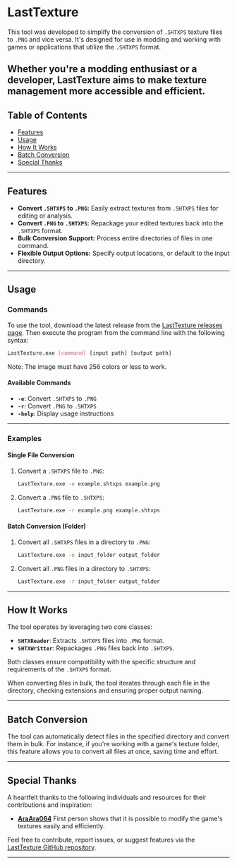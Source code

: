 # LastTexture

This tool was developed to simplify the conversion of `.SHTXPS` texture files to `.PNG` and vice versa. It's designed for use in modding and working with games or applications that utilize the `.SHTXPS` format.  

Whether you're a modding enthusiast or a developer, **LastTexture** aims to make texture management more accessible and efficient.
---

## Table of Contents

- [Features](#features)
- [Usage](#usage)
- [How It Works](#how-it-works)
- [Batch Conversion](#batch-conversion)
- [Special Thanks](#special-thanks)

---

## Features

- **Convert `.SHTXPS` to `.PNG`:** Easily extract textures from `.SHTXPS` files for editing or analysis.  
- **Convert `.PNG` to `.SHTXPS`:** Repackage your edited textures back into the `.SHTXPS` format.  
- **Bulk Conversion Support:** Process entire directories of files in one command.  
- **Flexible Output Options:** Specify output locations, or default to the input directory.  

---

## Usage

### Commands

To use the tool, download the latest release from the [LastTexture releases page](https://github.com/shadow-nero/LastTexture/releases). Then execute the program from the command line with the following syntax:

```bash
LastTexture.exe [command] [input path] [output path]
```
Note: The image must have 256 colors or less to work. 

#### Available Commands

- **`-e`**: Convert `.SHTXPS` to `.PNG`  
- **`-r`**: Convert `.PNG` to `.SHTXPS`  
- **`-help`**: Display usage instructions  

---

### Examples

#### Single File Conversion

1. Convert a `.SHTXPS` file to `.PNG`:
   ```bash
   LastTexture.exe -e example.shtxps example.png
   ```

2. Convert a `.PNG` file to `.SHTXPS`:
   ```bash
   LastTexture.exe -r example.png example.shtxps
   ```

#### Batch Conversion (Folder)

1. Convert all `.SHTXPS` files in a directory to `.PNG`:
   ```bash
   LastTexture.exe -e input_folder output_folder
   ```

2. Convert all `.PNG` files in a directory to `.SHTXPS`:
   ```bash
   LastTexture.exe -r input_folder output_folder
   ```

---

## How It Works

The tool operates by leveraging two core classes:  

- **`SHTXReader`**: Extracts `.SHTXPS` files into `.PNG` format.  
- **`SHTXWritter`**: Repackages `.PNG` files back into `.SHTXPS`.  

Both classes ensure compatibility with the specific structure and requirements of the `.SHTXPS` format.  

When converting files in bulk, the tool iterates through each file in the directory, checking extensions and ensuring proper output naming.

---

## Batch Conversion

The tool can automatically detect files in the specified directory and convert them in bulk. For instance, if you're working with a game's texture folder, this feature allows you to convert all files at once, saving time and effort.

---

## Special Thanks

A heartfelt thanks to the following individuals and resources for their contributions and inspiration:  

- **[AraAra064](https://github.com/AraAra064)** First person shows that it is possible to modify the game's textures easily and efficiently.

Feel free to contribute, report issues, or suggest features via the [LastTexture GitHub repository](https://github.com/shadow-nero/LastTexture).  

--- 
